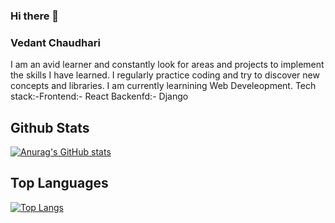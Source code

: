### Hi there 👋

### Vedant Chaudhari

I am an avid learner and constantly look for areas and projects to implement the skills I have learned. I regularly practice coding and try to discover new concepts and libraries.
I am currently learnining Web Develeopment.
Tech stack:-Frontend:- React
            Backenfd:- Django

<!--
**vedant-c/vedant-c** is a ✨ _special_ ✨ repository because its `README.md` (this file) appears on your GitHub profile.

Here are some ideas to get you started:

- 🔭 I’m currently working on ...
- 🌱 I’m currently learning ...
- 👯 I’m looking to collaborate on ...
- 🤔 I’m looking for help with ...
- 💬 Ask me about ...
- 📫 How to reach me: ...
- 😄 Pronouns: ...
- ⚡ Fun fact: ...
-->

## Github Stats
[![Anurag's GitHub stats](https://github-readme-stats.vercel.app/api?username=vedant-c)](https://github.com/anuraghazra/github-readme-stats)

## Top Languages
[![Top Langs](https://github-readme-stats.vercel.app/api/top-langs/?username=vedant-c)](https://github.com/anuraghazra/github-readme-stats)
